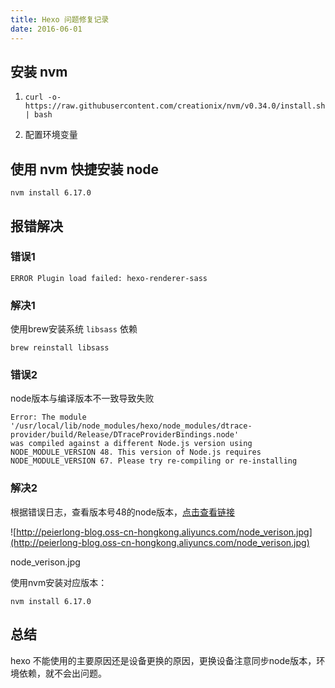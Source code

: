 ```yaml
---
title: Hexo 问题修复记录
date: 2016-06-01
---
```


## 安装 nvm


1. `curl -o- https://raw.githubusercontent.com/creationix/nvm/v0.34.0/install.sh | bash`

2. 配置环境变量

## 使用 nvm 快捷安装 node


```
nvm install 6.17.0
```

## 报错解决

### 错误1


```
ERROR Plugin load failed: hexo-renderer-sass
```

### 解决1


使用brew安装系统 `libsass` 依赖


```
brew reinstall libsass
```

### 错误2


node版本与编译版本不一致导致失败


```
Error: The module '/usr/local/lib/node_modules/hexo/node_modules/dtrace-provider/build/Release/DTraceProviderBindings.node'
was compiled against a different Node.js version using
NODE_MODULE_VERSION 48. This version of Node.js requires
NODE_MODULE_VERSION 67. Please try re-compiling or re-installing
```

### 解决2


根据错误日志，查看版本号48的node版本，[点击查看链接](https://nodejs.org/zh-cn/download/releases/)


![http://peierlong-blog.oss-cn-hongkong.aliyuncs.com/node_verison.jpg](http://peierlong-blog.oss-cn-hongkong.aliyuncs.com/node_verison.jpg)


node_verison.jpg


使用nvm安装对应版本：


```
nvm install 6.17.0
```

## 总结


hexo 不能使用的主要原因还是设备更换的原因，更换设备注意同步node版本，环境依赖，就不会出问题。
